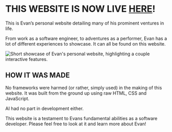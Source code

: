 THIS WEBSITE IS NOW LIVE [HERE](https://evanbrentson.com/)!
==========================================================

<p>This is Evan’s personal website detailing many of his prominent ventures in life.</p>

<p>From work as a software engineer, to adventures as a performer, Evan has a lot of different experiences to showcase. It can all be found on this website.</p>

![Short showcase of Evan's personal website, highlighting a couple interactive features.](./personal-website.gif)

<h2>HOW IT WAS MADE</h2>
<p></p>No frameworks were harmed (or rather, simply used) in the making of this website. It was built from the ground up using raw HTML, CSS and JavaScript.</p>

<p>AI had no part in development either.</p>

<p>This website is a testament to Evans fundamental abilities as a software developer. Please feel free to look at it and learn more about Evan!</p>
